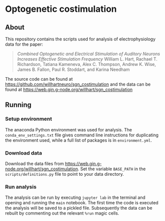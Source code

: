 # Optogenetic costimulation

## About

This repository contains the scripts used for analysis of electrophysiology data
for the paper:

> *Combined Optogenetic and Electrical Stimulation of Auditory Neurons Increases
> Effective Stimulation Frequency* William L. Hart, Rachael T. Richardson,
> Tatiana Kameneva, Alex C. Thompson, Andrew K. Wise, James B. Fallon, Paul R.
> Stoddart, and Karina Needham

The source code can be found at
https://github.com/willhartneuro/sgn_costimulation and the data can be found at
https://web.gin.g-node.org/willhart/sgn_costimulation

## Running

### Setup environment

The anaconda Python environment was used for analysis. The
`conda_env_settings.txt` file gives command line instructions for duplicating
the environment used, while a full list of packages is in `environment.yml`.

### Download data

Download the data files from
https://web.gin.g-node.org/willhart/sgn_costimulation. Set the variable
`BASE_PATH` in the `scripts/definitions.py` file to point to your data
directory.

### Run analysis

The analysis can be run by executing `jupyter lab` in the terminal and opening
and running the `main` notebook. The first time the code is executed the
analysis will be saved to a pickled file. Subsequently the data can be rebuilt
by commenting out the relevant `%run` magic cells.
